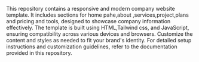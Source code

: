 This repository contains a responsive and modern company website template. It includes sections for home pahe,about ,services,project,plans and pricing and tools, designed to showcase company information effectively. The template is built using HTML,Tailwind css, and JavaScript, ensuring compatibility across various devices and browsers. Customize the content and styles as needed to fit your brand's identity. For detailed setup instructions and customization guidelines, refer to the documentation provided in this repository.
